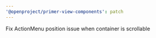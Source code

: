 ```yaml
---
'@openproject/primer-view-components': patch
---
```


Fix ActionMenu position issue when container is scrollable
